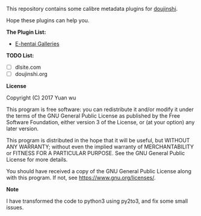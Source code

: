 This repository contains some calibre metadata plugins for [doujinshi](https://en.wikipedia.org/wiki/D%C5%8Djinshi).

Hope these plugins can help you.

**The Plugin List:**

- [E-hentai Galleries](ehentai_metadata)

**TODO List:**

- [ ] dlsite.com
- [ ] doujinshi.org

**License**

Copyright (C) 2017 Yuan wu

This program is free software: you can redistribute it and/or modify
it under the terms of the GNU General Public License as published by
the Free Software Foundation, either version 3 of the License, or
(at your option) any later version.

This program is distributed in the hope that it will be useful,
but WITHOUT ANY WARRANTY; without even the implied warranty of
MERCHANTABILITY or FITNESS FOR A PARTICULAR PURPOSE.  See the
GNU General Public License for more details.

You should have received a copy of the GNU General Public License
along with this program.  If not, see <https://www.gnu.org/licenses/>.

**Note**

I have transformed the code to python3 using py2to3, and fix some small issues.
